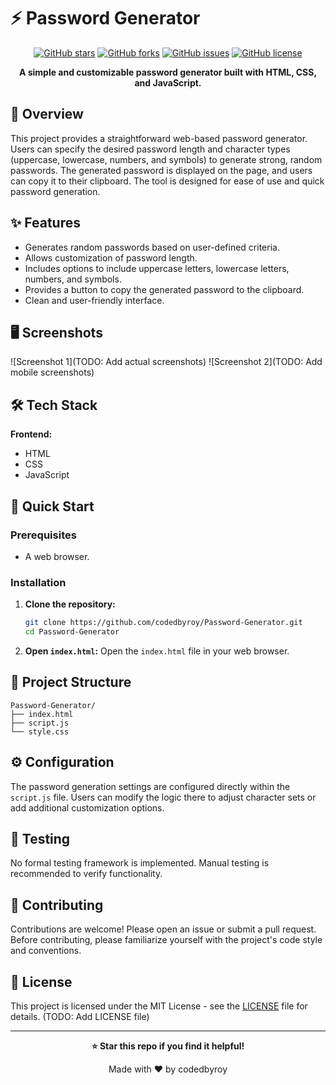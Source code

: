# ⚡ Password Generator

<div align="center">

[![GitHub stars](https://img.shields.io/github/stars/codedbyroy/Password-Generator?style=for-the-badge)](https://github.com/codedbyroy/Password-Generator/stargazers)
[![GitHub forks](https://img.shields.io/github/forks/codedbyroy/Password-Generator?style=for-the-badge)](https://github.com/codedbyroy/Password-Generator/network)
[![GitHub issues](https://img.shields.io/github/issues/codedbyroy/Password-Generator?style=for-the-badge)](https://github.com/codedbyroy/Password-Generator/issues)
[![GitHub license](https://img.shields.io/github/license/codedbyroy/Password-Generator?style=for-the-badge)](LICENSE)

**A simple and customizable password generator built with HTML, CSS, and JavaScript.**

</div>

## 📖 Overview

This project provides a straightforward web-based password generator. Users can specify the desired password length and character types (uppercase, lowercase, numbers, and symbols) to generate strong, random passwords.  The generated password is displayed on the page, and users can copy it to their clipboard.  The tool is designed for ease of use and quick password generation.

## ✨ Features

- Generates random passwords based on user-defined criteria.
- Allows customization of password length.
- Includes options to include uppercase letters, lowercase letters, numbers, and symbols.
- Provides a button to copy the generated password to the clipboard.
- Clean and user-friendly interface.


## 🖥️ Screenshots

![Screenshot 1](TODO: Add actual screenshots)
![Screenshot 2](TODO: Add mobile screenshots)


## 🛠️ Tech Stack

**Frontend:**

- HTML
- CSS
- JavaScript

## 🚀 Quick Start

### Prerequisites

- A web browser.

### Installation

1. **Clone the repository:**
   ```bash
   git clone https://github.com/codedbyroy/Password-Generator.git
   cd Password-Generator
   ```

2. **Open `index.html`:** Open the `index.html` file in your web browser.


## 📁 Project Structure

```
Password-Generator/
├── index.html    
├── script.js     
└── style.css      
```

## ⚙️ Configuration

The password generation settings are configured directly within the `script.js` file.  Users can modify the logic there to adjust character sets or add additional customization options.


## 🧪 Testing

No formal testing framework is implemented.  Manual testing is recommended to verify functionality.

## 🤝 Contributing

Contributions are welcome! Please open an issue or submit a pull request.  Before contributing, please familiarize yourself with the project's code style and conventions.

## 📄 License

This project is licensed under the MIT License - see the [LICENSE](LICENSE) file for details.  (TODO: Add LICENSE file)

---

<div align="center">

**⭐ Star this repo if you find it helpful!**

Made with ❤️ by codedbyroy

</div>
